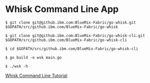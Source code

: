 # Whisk Command Line App

`$ git clone git@github.ibm.com:BlueMix-Fabric/go-whisk.git $GOPATH/src/github.ibm.com/BlueMix-Fabric/go-whisk`

`$ git clone git@github.ibm.com:BlueMix-Fabric/go-whisk-cli.git $GOPATH/src/github.ibm.com/BlueMix-Fabric/go-whisk-cli`

`$ cd $GOPATH/src/github.ibm.com/BlueMix-Fabric/go-whisk-cli`

`$ go build -o wsk main.go`

`$ ./wsk -h`


[Whisk Command Line Tutorial](https://github.rtp.raleigh.ibm.com/whisk-development/whisk/blob/master/blue/docs/tutorial/WhiskCliTutorial.md)
